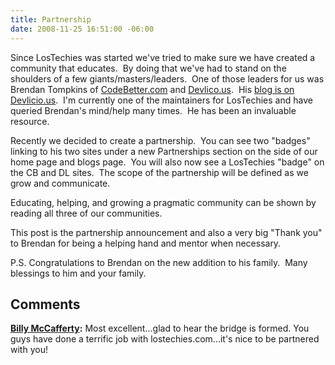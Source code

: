 ```yaml
---
title: Partnership
date: 2008-11-25 16:51:00 -06:00
---
```


Since LosTechies was started we've tried to make sure we have created a community that educates.  By doing that we've had to stand on the shoulders of a few giants/masters/leaders.  One of those leaders for us was Brendan Tompkins of [CodeBetter.com](http://www.codebetter.com) and [Devlico.us](http://www.devlicio.us).  His [blog is on Devlicio.us](http://devlicio.us/blogs/brendantompkins/default.aspx).  I'm currently one of the maintainers for LosTechies and have queried Brendan's mind/help many times.  He has been an invaluable resource.

Recently we decided to create a partnership.  You can see two "badges" linking to his two sites under a new Partnerships section on the side of our home page and blogs page.  You will also now see a LosTechies "badge" on the CB and DL sites.  The scope of the partnership will be defined as we grow and communicate.

Educating, helping, and growing a pragmatic community can be shown by reading all three of our communities.

This post is the partnership announcement and also a very big "Thank you" to Brendan for being a helping hand and mentor when necessary.

P.S. Congratulations to Brendan on the new addition to his family.  Many blessings to him and your family.

## Comments

**[Billy McCafferty](#305 "2008-11-26 16:33:04"):** Most excellent...glad to hear the bridge is formed. You guys have done a terrific job with lostechies.com...it's nice to be partnered with you!
